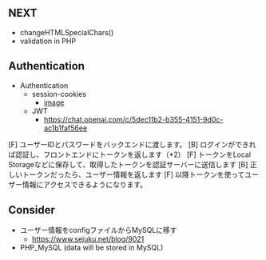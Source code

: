 ## NEXT

- changeHTMLSpecialChars()
- validation in PHP

## Authentication

- Authentication
    - session-cookies
        - [image](../_design/session-cookies.png)
    - JWT
        - https://chat.openai.com/c/5dec11b2-b355-4151-9d0c-ac1b1faf56ee

[F] ユーザーIDとパスワードをバックエンドに渡します。
[B] ログインができれば認証し、フロントエンドにトークンを返します（*2）
[F] トークンをLocal Storageなどに保存して、取得したトークンを認証サーバーに送信します
[B] 正しいトークンだったら、ユーザー情報を返します
[F] 以降トークンを使ってユーザー情報にアクセスできるようになります。

## Consider

- ユーザー情報をconfigファイルからMySQLに移す
    - https://www.sejuku.net/blog/9021
- PHP_MySQL (data will be stored in MySQL)